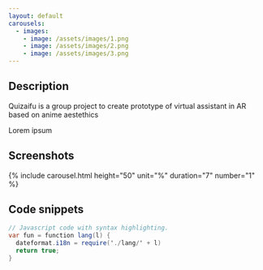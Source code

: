 ```yaml
---
layout: default
carousels:
  - images: 
    - image: /assets/images/1.png
    - image: /assets/images/2.png
    - image: /assets/images/3.png
---
```

<!-- -->

## Description

Quizaifu is a group project to create prototype of virtual assistant in AR based on anime aestethics

Lorem ipsum

## Screenshots
  
  {% include carousel.html height="50" unit="%" duration="7" number="1" %}

## Code snippets
<!-- js / r-->
```c#
// Javascript code with syntax highlighting.
var fun = function lang(l) {
  dateformat.i18n = require('./lang/' + l)
  return true;
}
```